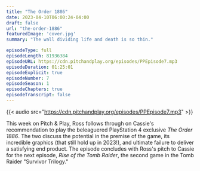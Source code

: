 ```yaml
---
title: "The Order 1886"
date: 2023-04-10T06:00:24-04:00
draft: false
url: "the-order-1886"
featuredImage: 'cover.jpg'
summary: "The wall dividing life and death is so thin."

episodeType: full
episodeLength: 81936384
episodeURL: https://cdn.pitchandplay.org/episodes/PPEpisode7.mp3
episodeDuration: 01:25:01
episodeExplicit: true
episodeNumber: 7
episodeSeason: 1
episodeChapters: true
episodeTranscript: false
---
```


{{< audio src="https://cdn.pitchandplay.org/episodes/PPEpisode7.mp3" >}}

This week on Pitch & Play, Ross follows through on Cassie's recommendation to play the beleaguered PlayStation 4 exclusive *The Order 1886*. The two discuss the potential in the premise of the game, its incredible graphics (that still hold up in 2023!), and ultimate failure to deliver a satisfying end product. The episode concludes with Ross's pitch to Cassie for the next episode, *Rise of the Tomb Raider*, the second game in the Tomb Raider "Survivor Trilogy."